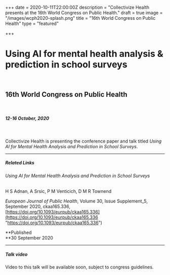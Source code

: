 +++
date = 2020-10-11T22:00:00Z
description = "Collectivize Health presents at the 16th World Congress on Public Health."
draft = true
image = "/images/wcph2020-splash.png"
title = "16th World Congress on Public Health"
type = "featured"

+++
# Using AI for mental health analysis & prediction in school surveys

<br>

## 16th World Congress on Public Health 

<br>

##### 12-16 October, 2020

<br>

Collectivize Health is presenting the conference paper and talk titled _Using AI for Mental Health Analysis and Prediction in School Surveys_.

<hr>

##### Related Links

###### Using AI for Mental Health Analysis and Prediction in School Surveys

H S Adnan, A Srsic, P M Venticich, D M R Townend

_European Journal of Public Health_, Volume 30, Issue Supplement_5, September 2020, ckaa165.336, [https://doi.org/10.1093/eurpub/ckaa165.336](https://doi.org/10.1093/eurpub/ckaa165.336 "https://doi.org/10.1093/eurpub/ckaa165.336")

**Published  
**30 September 2020

<hr>

##### Talk video

Video to this talk will be available soon, subject to congress guidelines.